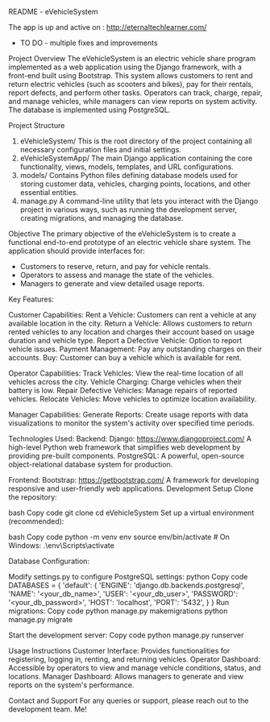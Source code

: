 README - eVehicleSystem

The app is up and active on : http://eternaltechlearner.com/
* TO DO - multiple fixes and improvements

Project Overview
The eVehicleSystem is an electric vehicle share program implemented as a web application using the Django framework, with a front-end built using Bootstrap. This system allows customers to rent and return electric vehicles (such as scooters and bikes), pay for their rentals, report defects, and perform other tasks. Operators can track, charge, repair, and manage vehicles, while managers can view reports on system activity. The database is implemented using PostgreSQL.

Project Structure
1. eVehicleSystem/
This is the root directory of the project containing all necessary configuration files and initial settings.
2. eVehicleSystemApp/
The main Django application containing the core functionality, views, models, templates, and URL configurations.
3. models/
Contains Python files defining database models used for storing customer data, vehicles, charging points, locations, and other essential entities.
4. manage.py
A command-line utility that lets you interact with the Django project in various ways, such as running the development server, creating migrations, and managing the database.

Objective
The primary objective of the eVehicleSystem is to create a functional end-to-end prototype of an electric vehicle share system. The application should provide interfaces for:
- Customers to reserve, return, and pay for vehicle rentals.
- Operators to assess and manage the state of the vehicles.
- Managers to generate and view detailed usage reports.

Key Features:

Customer Capabilities:
Rent a Vehicle: Customers can rent a vehicle at any available location in the city.
Return a Vehicle: Allows customers to return rented vehicles to any location and charges their account based on usage duration and vehicle type.
Report a Defective Vehicle: Option to report vehicle issues.
Payment Management: Pay any outstanding charges on their accounts.
Buy: Customer can buy a vehicle which is available for rent.

Operator Capabilities:
Track Vehicles: View the real-time location of all vehicles across the city.
Vehicle Charging: Charge vehicles when their battery is low.
Repair Defective Vehicles: Manage repairs of reported vehicles.
Relocate Vehicles: Move vehicles to optimize location availability.

Manager Capabilities:
Generate Reports: Create usage reports with data visualizations to monitor the system's activity over specified time periods.

Technologies Used:
Backend:
Django: https://www.djangoproject.com/
A high-level Python web framework that simplifies web development by providing pre-built components.
PostgreSQL: A powerful, open-source object-relational database system for production.

Frontend:
Bootstrap: https://getbootstrap.com/
A framework for developing responsive and user-friendly web applications.
Development Setup
Clone the repository:

bash
Copy code
git clone <repository-url>
cd eVehicleSystem
Set up a virtual environment (recommended):

bash
Copy code
python -m venv env
source env/bin/activate  # On Windows: .\env\Scripts\activate

Database Configuration:

Modify settings.py to configure PostgreSQL settings:
python
Copy code
DATABASES = {
    'default': {
        'ENGINE': 'django.db.backends.postgresql',
        'NAME': '<your_db_name>',
        'USER': '<your_db_user>',
        'PASSWORD': '<your_db_password>',
        'HOST': 'localhost',
        'PORT': '5432',
    }
}
Run migrations:
Copy code
python manage.py makemigrations
python manage.py migrate

Start the development server:
Copy code
python manage.py runserver

Usage Instructions
Customer Interface: Provides functionalities for registering, logging in, renting, and returning vehicles.
Operator Dashboard: Accessible by operators to view and manage vehicle conditions, status, and locations.
Manager Dashboard: Allows managers to generate and view reports on the system's performance.

Contact and Support
For any queries or support, please reach out to the development team. Me!
